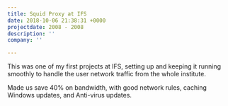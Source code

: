 ```yaml
---
title: Squid Proxy at IFS
date: 2018-10-06 21:38:31 +0000
projectdate: 2008 - 2008
description: ''
company: ''

---
```

This was one of my first projects at IFS, setting up and keeping it running smoothly to handle the user network traffic from the whole institute.

Made us save 40% on bandwidth, with good network rules, caching Windows updates, and Anti-virus updates.